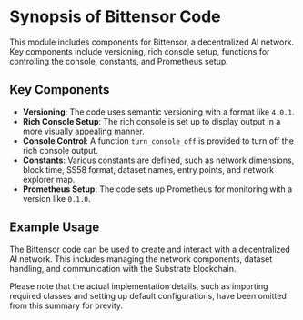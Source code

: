 # Synopsis of Bittensor Code

This module includes components for Bittensor, a decentralized AI network. Key components include versioning, rich console setup, functions for controlling the console, constants, and Prometheus setup.

## Key Components

- **Versioning**: The code uses semantic versioning with a format like `4.0.1`.
- **Rich Console Setup**: The rich console is set up to display output in a more visually appealing manner.
- **Console Control**: A function `turn_console_off` is provided to turn off the rich console output.
- **Constants**: Various constants are defined, such as network dimensions, block time, SS58 format, dataset names, entry points, and network explorer map.
- **Prometheus Setup**: The code sets up Prometheus for monitoring with a version like `0.1.0`.

## Example Usage

The Bittensor code can be used to create and interact with a decentralized AI network. This includes managing the network components, dataset handling, and communication with the Substrate blockchain.

Please note that the actual implementation details, such as importing required classes and setting up default configurations, have been omitted from this summary for brevity.
